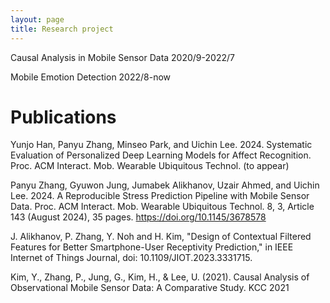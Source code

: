 ```yaml
---
layout: page
title: Research project
---
```


Causal Analysis in Mobile Sensor Data 2020/9-2022/7

Mobile Emotion Detection 2022/8-now

# Publications

Yunjo Han, Panyu Zhang, Minseo Park, and Uichin Lee. 2024. Systematic Evaluation of Personalized Deep Learning Models for Affect Recognition. Proc. ACM Interact. Mob. Wearable Ubiquitous Technol. (to appear)

Panyu Zhang, Gyuwon Jung, Jumabek Alikhanov, Uzair Ahmed, and Uichin Lee. 2024. A Reproducible Stress Prediction Pipeline with Mobile Sensor Data. Proc. ACM Interact. Mob. Wearable Ubiquitous Technol. 8, 3, Article 143 (August 2024), 35 pages. https://doi.org/10.1145/3678578 

J. Alikhanov, P. Zhang, Y. Noh and H. Kim, "Design of Contextual Filtered Features for Better Smartphone-User Receptivity Prediction," in IEEE Internet of Things Journal, doi: 10.1109/JIOT.2023.3331715.

Kim, Y., Zhang, P., Jung, G., Kim, H., & Lee, U. (2021). Causal Analysis of Observational Mobile Sensor Data: A Comparative Study. KCC 2021

